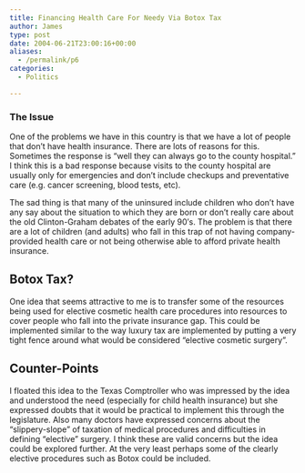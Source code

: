 ```yaml
---
title: Financing Health Care For Needy Via Botox Tax
author: James
type: post
date: 2004-06-21T23:00:16+00:00
aliases:
  - /permalink/p6
categories:
  - Politics

---
```

### The Issue ###

One of the problems we have in this country is that we have a lot of people that don&#8217;t have health insurance. There are lots of reasons for this. Sometimes the response is &#8220;well they can always go to the county hospital.&#8221; I think this is a bad response because visits to the county hospital are usually only for emergencies and don&#8217;t include checkups and preventative care (e.g. cancer screening, blood tests, etc).

The sad thing is that many of the uninsured include children who don&#8217;t have any say about the situation to which they are born or don&#8217;t really care about the old Clinton-Graham debates of the early 90&#8242;s. The problem is that there are a lot of children (and adults) who fall in this trap of not having company-provided health care or not being otherwise able to afford private health insurance.

## Botox Tax? ##

One idea that seems attractive to me is to transfer some of the resources being used for elective cosmetic health care procedures into resources to cover people who fall into the private insurance gap. This could be implemented similar to the way luxury tax are implemented by putting a very tight fence around what would be considered &#8220;elective cosmetic surgery&#8221;.

## Counter-Points ##  

I floated this idea to the Texas Comptroller who was impressed by the idea and understood the need (especially for child health insurance) but she expressed doubts that it would be practical to implement this through the legislature. Also many doctors have expressed concerns about the &#8220;slippery-slope&#8221; of taxation of medical procedures and difficulties in defining &#8220;elective&#8221; surgery. I think these are valid concerns but the idea could be explored further. At the very least perhaps some of the clearly elective procedures such as Botox could be included.